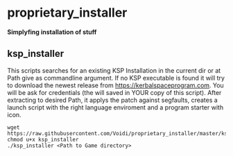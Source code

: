 proprietary_installer
=====================
**Simplyfing installation of stuff**

ksp_installer
-------------
This scripts searches for an existing KSP Installation in the current dir or at Path give as commandline argument.
If no KSP executable is found it will try to download the newest release from https://kerbalspaceprogram.com.
You will be ask for credentials (the will saved in YOUR copy of this script).
After extracting to desired Path, it applys the patch against segfaults, creates a launch script with the right language enviroment and a program starter with icon.
```
wget https://raw.githubusercontent.com/Voidi/proprietary_installer/master/ksp_installer
chmod u+x ksp_installer
./ksp_installer <Path to Game directory>
```
